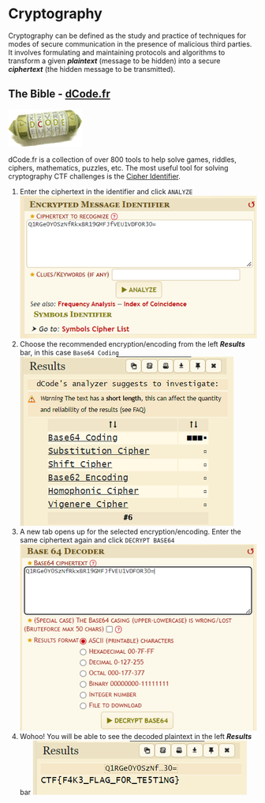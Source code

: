 # Cryptography
Cryptography can be defined as the study and practice of techniques for
modes of secure communication in the presence of malicious third parties. It
involves formulating and maintaining protocols and algorithms to transform
a given ***plaintext*** (message to be hidden) into a secure ***ciphertext*** (the hidden
message to be transmitted).

## The Bible - [dCode.fr](https://www.dcode.fr/en)
<img src="assets/img/dcode_logo.png" alt="drawing" width="150"/>

dCode.fr is a collection of over 800 tools to help solve games, riddles, ciphers, mathematics, puzzles, etc. The most useful tool for solving cryptography CTF challenges is the [Cipher Identifier](https://www.dcode.fr/cipher-identifier).

1. Enter the ciphertext in the identifier and click `ANALYZE`
  ![](assets/img/dcode1.png)
2. Choose the recommended encryption/encoding from the left ***Results*** bar, in this case `Base64 Coding`
  ![](assets/img/dcode2.png)
3. A new tab opens up for the selected encryption/encoding. Enter the same ciphertext again and click `DECRYPT BASE64`
  ![](assets/img/dcode3.png)
4. Wohoo! You will be able to see the decoded plaintext in the left ***Results*** bar
  ![](assets/img/dcode4.png)